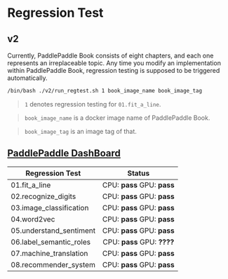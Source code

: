 # Regression Test

## v2

Currently, PaddlePaddle Book consists of eight chapters, and each one represents an irreplaceable topic.
Any time you modify an implementation within PaddlePaddle Book, regression testing is supposed to be
triggered automatically.

```bash
/bin/bash ./v2/run_regtest.sh 1 book_image_name book_image_tag
```

> `1` denotes regression testing for `01.fit_a_line`.

> `book_image_name` is a docker image name of PaddlePaddle Book.

> `book_image_tag` is an image tag of that.


## [PaddlePaddle DashBoard](http://yq01-idl-gpu-jpaas-let01.yq01.baidu.com:8111/overview.html)

| Regression Test          |  Status                           |
| ------------------------ |:---------------------------------:|
| 01.fit_a_line            | CPU: **pass** GPU: **pass**       |
| 02.recognize_digits      | CPU: **pass** GPU: **pass**       |
| 03.image_classification  | CPU: **pass** GPU: **pass**       |
| 04.word2vec              | CPU: **pass** GPU: **pass**       |
| 05.understand_sentiment  | CPU: **pass** GPU: **pass**       |
| 06.label_semantic_roles  | CPU: **pass** GPU: **????**       |
| 07.machine_translation   | CPU: **pass** GPU: **pass**       |
| 08.recommender_system    | CPU: **pass** GPU: **pass**       |

